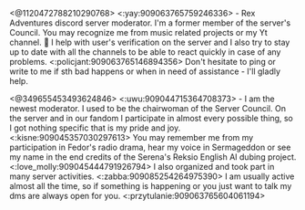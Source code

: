 <@1120472788210290768> <:yay:909063765759246336> - Rex Adventures discord server moderator. I'm a former member of the server's Council. You may recognize me from music related projects or my Yt channel. 🎵 I help with user's verification on the server and I also try to stay up to date with all the channels to be able to react quickly in case of any problems. <:policjant:909063765146894356> Don't hesitate to ping or write to me if sth bad happens or when in need of assistance - I'll gladly help. 

<@349655453493624846> <:uwu:909044715364708373> - I am the newest moderator. I used to be the chairwoman of the Server Council. On the server and in our fandom I participate in almost every possible thing, so I got nothing specific that is my pride and joy. <:kisne:909045357030297613> You may remember me from my participation in Fedor's radio drama, hear my voice in Sermageddon or see my name in the end credits of the Serena's Reksio English AI dubing project. <:love_molly:909045444791926794> I also organized and took part in many server activities. <:zabba:909085254264975390> I am usually active almost all the time, so if something is happening or you just want to talk my dms are always open for you. <:przytulanie:909063765604061194>
